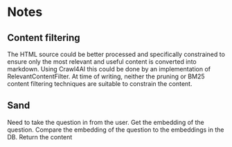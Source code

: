 # Notes

## Content filtering

The HTML source could be better processed and specifically constrained to ensure only the most relevant and useful content
is converted into markdown. Using Crawl4AI this could be done by an implementation of RelevantContentFilter. At time of
writing, neither the pruning or BM25 content filtering techniques are suitable to constrain the content.

## Sand

Need to take the question in from the user.
Get the embedding of the question.
Compare the embedding of the question to the embeddings in the DB.
Return the content
